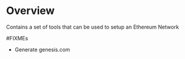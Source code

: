 # Overview
Contains a set of tools that can be used to setup an Ethereum Network

#FIXMEs
 - Generate genesis.com 
